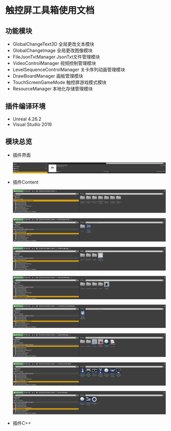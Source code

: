 # 触控屏工具箱使用文档



## 功能模块

+ GlobalChangeText3D                             全局更改文本模块
+ GlobalChangeImage                               全局更改图像模块
+ FileJsonTxtManager                                JsonTxt文件管理模块
+ VideoControlManager                            视频控制管理模块
+ LevelSequenceControlManager           关卡序列动画管理模块
+ DrawBoardManager                               画板管理模块
+ TouchScreenGameMode                       触控屏游戏模式模块
+ ResourceManager                                   本地化存储管理模块



## 插件编译环境

+ Unreal 4.26.2
+ Visual Studio 2019



## 模块总览

+ 插件界面

  ![image-20220110020452870](README.assets/image-20220110020452870.png)

+ 插件Content

  ![image-20220110020643205](README.assets/image-20220110020643205.png)

  ![image-20220110020729659](README.assets/image-20220110020729659.png)

  ![image-20220110020800384](README.assets/image-20220110020800384.png)

  ![image-20220110020846398](README.assets/image-20220110020846398.png)

  ![image-20220110020915367](README.assets/image-20220110020915367.png)

  ![image-20220110020942974](README.assets/image-20220110020942974.png)

  ![image-20220110021011339](README.assets/image-20220110021011339.png)

  ![image-20220110021100307](README.assets/image-20220110021100307.png)

+ 插件C++

